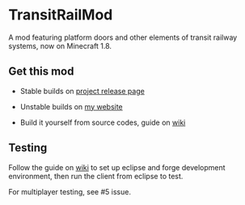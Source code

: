 TransitRailMod
==============

A mod featuring platform doors and other elements of transit railway systems, now on Minecraft 1.8.

Get this mod
------------

* Stable builds on [project release page](https://github.com/cthbleachbit/TransitRailMod/releases)

* Unstable builds on [my website](https://cth451.tk/transitrailmod-updates)

* Build it yourself from source codes, guide on [wiki](https://github.com/cthbleachbit/TransitRailMod/wiki/How-To-Setup-Environment)

Testing
-------

Follow the guide on [wiki](https://github.com/cthbleachbit/TransitRailMod/wiki/How-To-Setup-Environment) to set up eclipse and forge development environment, then run the client from eclipse to test.

For multiplayer testing, see #5 issue.
